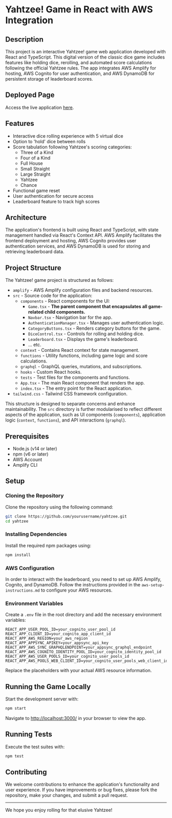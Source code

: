 # Yahtzee! Game in React with AWS Integration

## Description

This project is an interactive Yahtzee! game web application developed with React and TypeScript. This digital version of the classic dice game includes features like holding dice, rerolling, and automated score calculations following the official Yahtzee rules. The app integrates AWS Amplify for hosting, AWS Cognito for user authentication, and AWS DynamoDB for persistent storage of leaderboard scores.

## Deployed Page

Access the live application [here](http://yahtzeehub.s3-website.eu-west-2.amazonaws.com/).

## Features

- Interactive dice rolling experience with 5 virtual dice
- Option to 'hold' dice between rolls
- Score tabulation following Yahtzee's scoring categories:
  - Three of a Kind
  - Four of a Kind
  - Full House
  - Small Straight
  - Large Straight
  - Yahtzee
  - Chance
- Functional game reset
- User authentication for secure access
- Leaderboard feature to track high scores

## Architecture

The application's frontend is built using React and TypeScript, with state management handled via React's Context API. AWS Amplify facilitates the frontend deployment and hosting, AWS Cognito provides user authentication services, and AWS DynamoDB is used for storing and retrieving leaderboard data.

## Project Structure

The Yahtzee! game project is structured as follows:

- `amplify` - AWS Amplify configuration files and backend resources.
- `src` - Source code for the application:
  - `components` - React components for the UI:
    - `Game.tsx` - **The parent component that encapsulates all game-related child components.**
    - `Navbar.tsx` - Navigation bar for the app.
    - `AuthenticationManager.tsx` - Manages user authentication logic.
    - `CategoryButtons.tsx` - Renders category buttons for the game.
    - `DiceControl.tsx` - Controls for rolling and holding dice.
    - `Leaderboard.tsx` - Displays the game's leaderboard.
    - ... etc.
  - `context` - Contains React context for state management.
  - `functions` - Utility functions, including game logic and score calculations.
  - `graphql` - GraphQL queries, mutations, and subscriptions.
  - `hooks` - Custom React hooks.
  - `tests` - Test files for the components and functions.
  - `App.tsx` - The main React component that renders the app.
  - `index.tsx` - The entry point for the React application.
- `tailwind.css` - Tailwind CSS framework configuration.

This structure is designed to separate concerns and enhance maintainability. The `src` directory is further modularised to reflect different aspects of the application, such as UI components (`components`), application logic (`context`, `functions`), and API interactions (`graphql`).

## Prerequisites

- Node.js (v14 or later)
- npm (v6 or later)
- AWS Account
- Amplify CLI

## Setup

### Cloning the Repository

Clone the repository using the following command:

```bash
git clone https://github.com/yourusername/yahtzee.git
cd yahtzee
```

### Installing Dependencies

Install the required npm packages using:

```bash
npm install
```

### AWS Configuration

In order to interact with the leaderboard, you need to set up AWS Amplify, Cognito, and DynamoDB. Follow the instructions provided in the `aws-setup-instructions.md` to configure your AWS resources.

### Environment Variables

Create a `.env` file in the root directory and add the necessary environment variables:

```plaintext
REACT_APP_USER_POOL_ID=your_cognito_user_pool_id
REACT_APP_CLIENT_ID=your_cognito_app_client_id
REACT_APP_AWS_REGION=your_aws_region
REACT_APP_APPSYNC_APIKEY=your_appsync_api_key
REACT_APP_AWS_SYNC_GRAPHQLENDPOINT=your_appsync_graphql_endpoint
REACT_APP_AWS_COGNITO_IDENTITY_POOL_ID=your_cognito_identity_pool_id
REACT_APP_AWS_USER_POOLS_ID=your_cognito_user_pools_id
REACT_APP_AWS_POOLS_WEB_CLIENT_ID=your_cognito_user_pools_web_client_id
```

Replace the placeholders with your actual AWS resource information.

## Running the Game Locally

Start the development server with:

```bash
npm start
```

Navigate to [http://localhost:3000/](http://localhost:3000/) in your browser to view the app.

## Running Tests

Execute the test suites with:

```bash
npm test
```

## Contributing

We welcome contributions to enhance the application's functionality and user experience. If you have improvements or bug fixes, please fork the repository, make your changes, and submit a pull request.

---

We hope you enjoy rolling for that elusive Yahtzee!